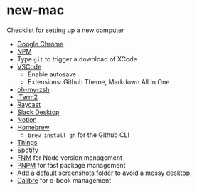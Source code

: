 # new-mac

Checklist for setting up a new computer

- [Google Chrome](https://www.google.com/intl/en_uk/chrome/)
- [NPM](https://docs.npmjs.com/downloading-and-installing-node-js-and-npm/)
- Type `git` to trigger a download of XCode
- [VSCode](https://code.visualstudio.com/)
  - Enable autosave
  - Extensions: Github Theme, Markdown All In One
- [oh-my-zsh](https://ohmyz.sh/)
- [iTerm2](https://iterm2.com/)
- [Raycast](https://www.raycast.com/)
- [Slack Desktop](https://slack.com/intl/en-gb/downloads/mac)
- [Notion](https://www.notion.so/desktop)
- [Homebrew](https://brew.sh/)
  - `brew install gh` for the Github CLI
- [Things](https://apps.apple.com/us/app/things-3/id904237743)
- [Spotify](https://www.spotify.com/us/download/other/)
- [FNM](https://github.com/Schniz/fnm) for Node version management
- [PNPM](https://pnpm.io/installation) for fast package management 
- [Add a default screenshots folder](https://gist.github.com/domeccleston/dc1a16af4cacba5107fa61ec77125739) to avoid a messy desktop
- [Calibre](https://calibre-ebook.com/download_osx) for e-book management
